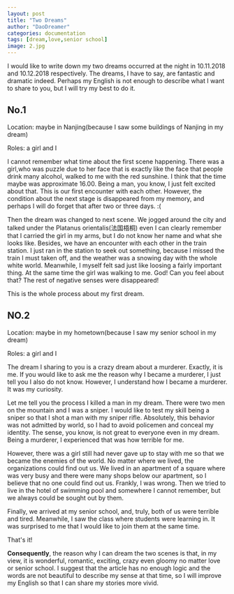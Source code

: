 ```yaml
---
layout: post
title: "Two Dreams"
author: "DaoDreamer"
categories: documentation
tags: [dream,love,senior school]
image: 2.jpg
---
```

I would like to write down my two dreams occurred at the night in 10.11.2018 and 10.12.2018 respectively. The dreams, I have to say, are fantastic and dramatic indeed. Perhaps my English is not enough to describe what I want to share to you, but I will try my best to do it.

## No.1

Location: maybe in Nanjing(because I saw some buildings of Nanjing in my dream)

Roles: a girl and I

I cannot remember what time about the first scene happening. There was a girl,who was puzzle due to her face that is exactly like the face that people drink many alcohol, walked to me with the red sunshine. I think that the time maybe was approximate 16.00. Being a man, you know, I just felt excited about that. This is our first encounter with each other. However, the condition about the next stage is disappeared from my memory, and perhaps I will do forget that after two or three days. :(

Then the dream was changed to next scene. We jogged around the city and talked under the Platanus orientalis(法国梧桐) even I can clearly remember that I carried the girl in my arms, but I do not know her name and what she looks like. Besides, we have an encounter with each other in the train station. I just ran in the station to seek out something, because I missed the train I must taken off, and the weather was a snowing day with the whole white world. Meanwhile, I myself felt sad just like loosing a fairly important thing. At the same time the girl was walking to me. God! Can you feel about  that? The rest of negative senses were disappeared!

This is the whole process about my first dream. 

## NO.2

Location: maybe in my hometown(because I saw my senior school in my dream)

Roles: a girl and I

The dream I sharing to you is a crazy dream about a murderer. Exactly, it is me. If you would like to ask me the reason why I became a murderer, I just tell you I also do not know. However, I understand how I became a murderer. It was my curiosity.

Let me tell you the process I killed a man in my dream. There were two men on the mountain and I was a sniper. I would like to test my skill being a sniper so that I shot a man with my sniper rifle. Absolutely, this behavior was not admitted by world, so I had to avoid policemen and conceal my identity. The sense, you know, is not great to everyone even in my dream. Being a murderer, I experienced that was how terrible for me.

However, there was a girl still had never gave up to stay with me so that we became the enemies of the world. No matter where we lived, the organizations could find out us. We lived in an apartment of a square where was very busy and there were many shops below our apartment, so I believe that no one could find out us. Frankly, I was wrong. Then we tried to live in the hotel of swimming pool and somewhere I cannot remember, but we always could be sought out by them.

Finally, we arrived at my senior school, and, truly, both of us were terrible and tired. Meanwhile, I saw the class where students were learning in. It was surprised to me that I would like to join them at the same time. 

That's it!



**Consequently**, the reason why I can dream the two scenes is that, in my view, it is wonderful, romantic, exciting, crazy even gloomy no matter love or senior school. I suggest that the article has no enough logic and the words are not beautiful to describe my sense at that time, so I will improve my English so that I can share my stories more vivid.